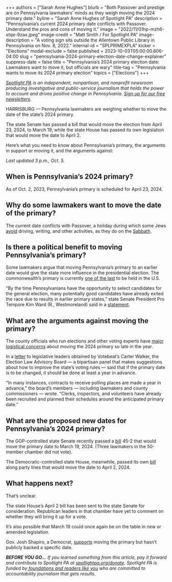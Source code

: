 +++
authors = ["Sarah Anne Hughes"]
blurb = "Both Passover and prestige are on Pennsylvania lawmakers’ minds as they weigh moving the 2024 primary date."
byline = "Sarah Anne Hughes of Spotlight PA"
description = "Pennsylvania’s current 2024 primary date conflicts with Passover. Understand the pros and cons of moving it."
image = "2022/11/01hp-mzh6-xtqe-9zax.jpeg"
image-credit = "Matt Smith / For Spotlight PA"
image-description = "A voting sign sits outside the Allentown Public Library in Pennsylvania on Nov. 8, 2022."
internal-id = "SPLPRIMEXPLA"
kicker = "Elections"
modal-exclude = false
published = 2023-10-03T05:00:00.606-04:00
slug = "pennsylvania-2024-primary-election-date-change-explainer"
suppress-date = false
title = "Pennsylvania’s 2024 primary election date: Lawmakers want to move it, but officials are wary"
title-tag = "Pennsylvania wants to move its 2024 primary election"
topics = ["Elections"]
+++

<a href="https://www.spotlightpa.org/"><em>Spotlight PA</em></a><em> is an independent, nonpartisan, and nonprofit newsroom producing investigative and public-service journalism that holds the power to account and drives positive change in Pennsylvania. </em><a href="https://www.spotlightpa.org/newsletters"><em>Sign up for our free newsletters</em></a><em>.</em>

HARRISBURG — Pennsylvania lawmakers are weighing whether to move the date of the state’s 2024 primary.

The state Senate has passed a bill that would move the election from April 23, 2024, to March 19, while the state House has passed its own legislation that would move the date to April 2.

Here’s what you need to know about Pennsylvania’s primary, the arguments in support or moving it, and the arguments against:

<em>Last updated 3 p.m., Oct. 5.</em>

<script src="https://www.spotlightpa.org/embed.js" async></script><div data-spl-embed-version="1" data-spl-src="https://www.spotlightpa.org/embeds/newsletter/"></div>

## When is Pennsylvania’s 2024 primary?

As of Oct. 2, 2023, Pennsylvania’s primary is scheduled for April 23, 2024.

## Why do some lawmakers want to move the date of the primary?

The current date conflicts with Passover, a holiday during which some Jews <a href="https://jmoreliving.com/2021/03/24/passover-rules-a-cheat-sheet-of-holiday-practices/">avoid</a> driving, writing, and other activities, as they do on the <a href="https://www.chabad.org/library/article_cdo/aid/95907/jewish/The-Shabbat-Laws.htm">Sabbath</a>.

## Is there a political benefit to moving Pennsylvania’s primary?

Some lawmakers argue that moving Pennsylvania’s primary to an earlier date would give the state more influence in the presidential election. The commonwealth’s primary is currently <a href="https://www.270towin.com/2024-presidential-election-calendar/">one of the last</a> to be held in the U.S.

“By the time Pennsylvanians have the opportunity to select candidates for the general election, many potentially good candidates have already exited the race due to results in earlier primary states,” state Senate President Pro Tempore Kim Ward (R., Westmoreland) said in a <a href="https://www.pasenategop.com/news/senate-president-pro-tempore-kim-ward-on-moving-up-the-pennsylvania-primary-date-for-the-2024-election/">statement</a>.

## What are the arguments against moving the primary?

The county officials who run elections and other voting experts have <a href="https://www.spotlightpa.org/news/2023/08/pennsylvania-presidential-primary-date-2024-passover/">major logistical concerns</a> about moving the 2024 primary so late in the year.

In a <a href="https://twitter.com/ByCarterWalker/status/1707881324063723583/photo/1">letter</a> to legislative leaders obtained by Votebeat’s Carter Walker, the Election Law Advisory Board — a bipartisan panel that makes suggestions about how to improve the state’s voting rules — said that if the primary date is to be changed, it should be done at least a year in advance.

“In many instances, contracts to receive polling places are made a year in advance,” the board’s members — including lawmakers and county commissioners — wrote. “Clerks, inspectors, and volunteers have already been recruited and planned their schedules around the anticipated primary date.”

<script src="https://www.spotlightpa.org/embed.js" async></script><div data-spl-embed-version="1" data-spl-src="https://www.spotlightpa.org/embeds/donate/"></div>

## What are the proposed new dates for Pennsylvania’s 2024 primary?

The GOP-controlled state Senate recently passed a <a href="https://www.legis.state.pa.us/cfdocs/billinfo/billinfo.cfm?syear=2023&amp;sind=0&amp;body=S&amp;type=B&amp;bn=224">bill</a> 45-2 that would move the primary date to March 19, 2024. (Three lawmakers in the 50-member chamber did not vote).

The Democratic-controlled state House, meanwhile, passed its own <a href="https://www.legis.state.pa.us/cfdocs/billinfo/billinfo.cfm?syear=2023&amp;sind=0&amp;body=H&amp;type=B&amp;bn=1634">bill</a> along party lines that would move the date to April 2, 2024.

## What happens next?

That’s unclear.

The state House’s April 2 bill has been sent to the state Senate for consideration. Republican leaders in that chamber have yet to comment on whether they will bring it up for a vote.

It’s also possible that March 19 could once again be on the table in new or amended legislation.

Gov. Josh Shapiro, a Democrat, <a href="https://www.inquirer.com/politics/election/pa-primary-date-presidential-2024-20230919.html">supports</a> moving the primary but hasn’t publicly backed a specific date.

<strong><em>BEFORE YOU GO…</em></strong><em> If you learned something from this article, pay it forward and contribute to Spotlight PA at </em><a href="http://spotlightpa.org/donate"><em>spotlightpa.org/donate</em></a><em>. Spotlight PA is funded by</em><a href="https://www.spotlightpa.org/support"><em> foundations and readers like you</em></a><em> who are committed to accountability journalism that gets results.</em>

